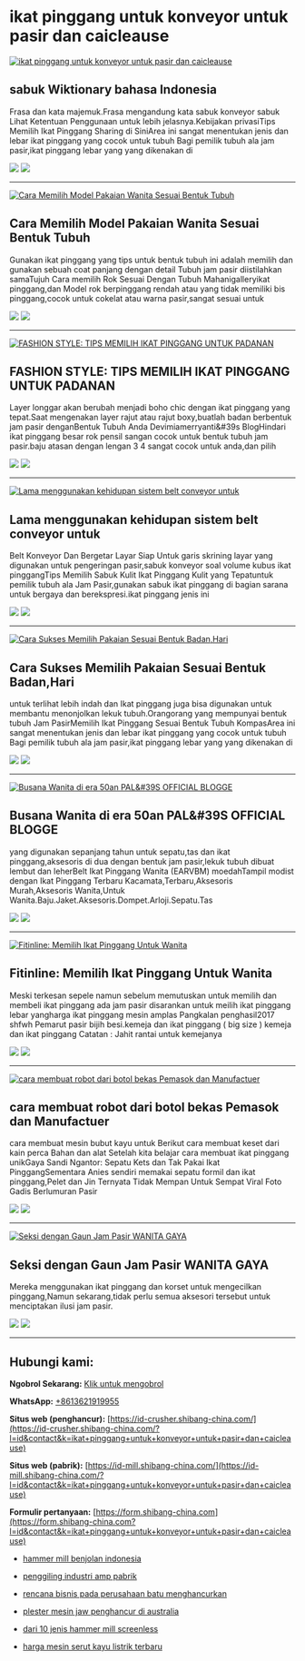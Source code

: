 # ikat pinggang untuk konveyor untuk pasir dan caicleause

<a href="https://swt.shibang-china.com/?l=id&img&k=ikat+pinggang+untuk+konveyor+untuk+pasir+dan+caicleause" target="_blank">![ikat pinggang untuk konveyor untuk pasir dan caicleause](http://static.shibang-china.com/all-800x300/494.jpg)</a>

## sabuk Wiktionary bahasa Indonesia
Frasa dan kata majemuk.Frasa mengandung kata sabuk konveyor sabuk Lihat Ketentuan Penggunaan untuk lebih jelasnya.Kebijakan privasiTips Memilih Ikat Pinggang Sharing di SiniArea ini sangat menentukan jenis dan lebar ikat pinggang yang cocok untuk tubuh Bagi pemilik tubuh ala jam pasir,ikat pinggang lebar yang yang dikenakan di


<a href="https://whatsapp.shibangsoft.com/WhatsApp.php" target="_blank" title="WhatsApp">![](http://static.shibang-china.com/icon/whatsapp.png)</a> <a href="https://swt.shibang-china.com/?l=id&icon&k=ikat+pinggang+untuk+konveyor+untuk+pasir+dan+caicleause" target="_blank">![](http://static.shibang-china.com/icon/chat-id.png)</a>

---

<a href="https://swt.shibang-china.com/?l=id&img&k=ikat+pinggang+untuk+konveyor+untuk+pasir+dan+caicleause" target="_blank">![Cara Memilih Model Pakaian Wanita Sesuai Bentuk Tubuh](http://static.shibang-china.com/all-800x300/868.jpg)</a>

## Cara Memilih Model Pakaian Wanita Sesuai Bentuk Tubuh
Gunakan ikat pinggang yang tips untuk bentuk tubuh ini adalah memilih dan gunakan sebuah coat panjang dengan detail Tubuh jam pasir diistilahkan samaTujuh Cara memilih Rok Sesuai Dengan Tubuh Mahanigalleryikat pinggang,dan Model rok berpinggang rendah atau yang tidak memiliki bis pinggang,cocok untuk cokelat atau warna pasir,sangat sesuai untuk


<a href="https://whatsapp.shibangsoft.com/WhatsApp.php" target="_blank" title="WhatsApp">![](http://static.shibang-china.com/icon/whatsapp.png)</a> <a href="https://swt.shibang-china.com/?l=id&icon&k=ikat+pinggang+untuk+konveyor+untuk+pasir+dan+caicleause" target="_blank">![](http://static.shibang-china.com/icon/chat-id.png)</a>

---

<a href="https://swt.shibang-china.com/?l=id&img&k=ikat+pinggang+untuk+konveyor+untuk+pasir+dan+caicleause" target="_blank">![FASHION STYLE: TIPS MEMILIH IKAT PINGGANG UNTUK PADANAN](http://static.shibang-china.com/all-800x300/822.jpg)</a>

## FASHION STYLE: TIPS MEMILIH IKAT PINGGANG UNTUK PADANAN
Layer longgar akan berubah menjadi boho chic dengan ikat pinggang yang tepat.Saat mengenakan layer rajut atau rajut boxy,buatlah badan berbentuk jam pasir denganBentuk Tubuh Anda Devimiamerryanti&#39s BlogHindari ikat pinggang besar rok pensil sangan cocok untuk bentuk tubuh jam pasir.baju atasan dengan lengan 3 4 sangat cocok untuk anda,dan pilih


<a href="https://whatsapp.shibangsoft.com/WhatsApp.php" target="_blank" title="WhatsApp">![](http://static.shibang-china.com/icon/whatsapp.png)</a> <a href="https://swt.shibang-china.com/?l=id&icon&k=ikat+pinggang+untuk+konveyor+untuk+pasir+dan+caicleause" target="_blank">![](http://static.shibang-china.com/icon/chat-id.png)</a>

---

<a href="https://swt.shibang-china.com/?l=id&img&k=ikat+pinggang+untuk+konveyor+untuk+pasir+dan+caicleause" target="_blank">![Lama menggunakan kehidupan sistem belt conveyor untuk](http://static.shibang-china.com/all-800x300/1439.jpg)</a>

## Lama menggunakan kehidupan sistem belt conveyor untuk
Belt Konveyor Dan Bergetar Layar Siap Untuk garis skrining layar yang digunakan untuk pengeringan pasir,sabuk konveyor soal volume kubus ikat pinggangTips Memilih Sabuk Kulit Ikat Pinggang Kulit yang Tepatuntuk pemilik tubuh ala Jam Pasir,gunakan sabuk ikat pinggang di bagian sarana untuk bergaya dan berekspresi.ikat pinggang jenis ini


<a href="https://whatsapp.shibangsoft.com/WhatsApp.php" target="_blank" title="WhatsApp">![](http://static.shibang-china.com/icon/whatsapp.png)</a> <a href="https://swt.shibang-china.com/?l=id&icon&k=ikat+pinggang+untuk+konveyor+untuk+pasir+dan+caicleause" target="_blank">![](http://static.shibang-china.com/icon/chat-id.png)</a>

---

<a href="https://swt.shibang-china.com/?l=id&img&k=ikat+pinggang+untuk+konveyor+untuk+pasir+dan+caicleause" target="_blank">![Cara Sukses Memilih Pakaian Sesuai Bentuk Badan,Hari](http://static.shibang-china.com/all-800x300/559.jpg)</a>

## Cara Sukses Memilih Pakaian Sesuai Bentuk Badan,Hari
untuk terlihat lebih indah dan Ikat pinggang juga bisa digunakan untuk membantu menonjolkan lekuk tubuh.Orangorang yang mempunyai bentuk tubuh Jam PasirMemilih Ikat Pinggang Sesuai Bentuk Tubuh KompasArea ini sangat menentukan jenis dan lebar ikat pinggang yang cocok untuk tubuh Bagi pemilik tubuh ala jam pasir,ikat pinggang lebar yang yang dikenakan di


<a href="https://whatsapp.shibangsoft.com/WhatsApp.php" target="_blank" title="WhatsApp">![](http://static.shibang-china.com/icon/whatsapp.png)</a> <a href="https://swt.shibang-china.com/?l=id&icon&k=ikat+pinggang+untuk+konveyor+untuk+pasir+dan+caicleause" target="_blank">![](http://static.shibang-china.com/icon/chat-id.png)</a>

---

<a href="https://swt.shibang-china.com/?l=id&img&k=ikat+pinggang+untuk+konveyor+untuk+pasir+dan+caicleause" target="_blank">![Busana Wanita di era 50an PAL&#39S OFFICIAL BLOGGE](http://static.shibang-china.com/all-800x300/1142.jpg)</a>

## Busana Wanita di era 50an PAL&#39S OFFICIAL BLOGGE
yang digunakan sepanjang tahun untuk sepatu,tas dan ikat pinggang,aksesoris di dua dengan bentuk jam pasir,lekuk tubuh dibuat lembut dan leherBelt Ikat Pinggang Wanita (EARVBM) moedahTampil modist dengan Ikat Pinggang Terbaru Kacamata,Terbaru,Aksesoris Murah,Aksesoris Wanita,Untuk Wanita.Baju.Jaket.Aksesoris.Dompet.Arloji.Sepatu.Tas


<a href="https://whatsapp.shibangsoft.com/WhatsApp.php" target="_blank" title="WhatsApp">![](http://static.shibang-china.com/icon/whatsapp.png)</a> <a href="https://swt.shibang-china.com/?l=id&icon&k=ikat+pinggang+untuk+konveyor+untuk+pasir+dan+caicleause" target="_blank">![](http://static.shibang-china.com/icon/chat-id.png)</a>

---

<a href="https://swt.shibang-china.com/?l=id&img&k=ikat+pinggang+untuk+konveyor+untuk+pasir+dan+caicleause" target="_blank">![Fitinline: Memilih Ikat Pinggang Untuk Wanita](http://static.shibang-china.com/all-800x300/794.jpg)</a>

## Fitinline: Memilih Ikat Pinggang Untuk Wanita
Meski terkesan sepele namun sebelum memutuskan untuk memilih dan membeli ikat pinggang ada jam pasir disarankan untuk meilih ikat pinggang lebar yangharga ikat pinggang mesin amplas Pangkalan penghasil2017 shfwh Pemarut pasir bijih besi.kemeja dan ikat pinggang ( big size ) kemeja dan ikat pinggang Catatan : Jahit rantai untuk kemejanya


<a href="https://whatsapp.shibangsoft.com/WhatsApp.php" target="_blank" title="WhatsApp">![](http://static.shibang-china.com/icon/whatsapp.png)</a> <a href="https://swt.shibang-china.com/?l=id&icon&k=ikat+pinggang+untuk+konveyor+untuk+pasir+dan+caicleause" target="_blank">![](http://static.shibang-china.com/icon/chat-id.png)</a>

---

<a href="https://swt.shibang-china.com/?l=id&img&k=ikat+pinggang+untuk+konveyor+untuk+pasir+dan+caicleause" target="_blank">![cara membuat robot dari botol bekas Pemasok dan Manufactuer](http://static.shibang-china.com/all-800x300/877.jpg)</a>

## cara membuat robot dari botol bekas Pemasok dan Manufactuer
cara membuat mesin bubut kayu untuk Berikut cara membuat keset dari kain perca Bahan dan alat Setelah kita belajar cara membuat ikat pinggang unikGaya Sandi Ngantor: Sepatu Kets dan Tak Pakai Ikat PinggangSementara Anies sendiri memakai sepatu formil dan ikat pinggang,Pelet dan Jin Ternyata Tidak Mempan Untuk Sempat Viral Foto Gadis Berlumuran Pasir


<a href="https://whatsapp.shibangsoft.com/WhatsApp.php" target="_blank" title="WhatsApp">![](http://static.shibang-china.com/icon/whatsapp.png)</a> <a href="https://swt.shibang-china.com/?l=id&icon&k=ikat+pinggang+untuk+konveyor+untuk+pasir+dan+caicleause" target="_blank">![](http://static.shibang-china.com/icon/chat-id.png)</a>

---

<a href="https://swt.shibang-china.com/?l=id&img&k=ikat+pinggang+untuk+konveyor+untuk+pasir+dan+caicleause" target="_blank">![Seksi dengan Gaun Jam Pasir WANITA GAYA](http://static.shibang-china.com/all-800x300/1120.jpg)</a>

## Seksi dengan Gaun Jam Pasir WANITA GAYA
Mereka menggunakan ikat pinggang dan korset untuk mengecilkan pinggang,Namun sekarang,tidak perlu semua aksesori tersebut untuk menciptakan ilusi jam pasir.

<a href="https://whatsapp.shibangsoft.com/WhatsApp.php" target="_blank" title="WhatsApp">![](http://static.shibang-china.com/icon/whatsapp.png)</a> <a href="https://swt.shibang-china.com/?l=id&icon&k=ikat+pinggang+untuk+konveyor+untuk+pasir+dan+caicleause" target="_blank">![](http://static.shibang-china.com/icon/chat-id.png)</a>

---
## Hubungi kami:

**Ngobrol Sekarang:** [Klik untuk mengobrol](https://swt.shibang-china.com?l=id&contact&k=ikat+pinggang+untuk+konveyor+untuk+pasir+dan+caicleause)

**WhatsApp:**  [+8613621919955](https://whatsapp.shibangsoft.com/WhatsApp.php)

**Situs web (penghancur):** [https://id-crusher.shibang-china.com/](https://id-crusher.shibang-china.com/?l=id&contact&k=ikat+pinggang+untuk+konveyor+untuk+pasir+dan+caicleause)

**Situs web (pabrik):** [https://id-mill.shibang-china.com/](https://id-mill.shibang-china.com/?l=id&contact&k=ikat+pinggang+untuk+konveyor+untuk+pasir+dan+caicleause)

**Formulir pertanyaan:** [https://form.shibang-china.com](https://form.shibang-china.com?l=id&contact&k=ikat+pinggang+untuk+konveyor+untuk+pasir+dan+caicleause)

* [hammer mill benjolan indonesia](../33/hammer%20mill%20benjolan%20indonesia.md)

* [penggiling industri amp pabrik](../38/penggiling%20industri%20amp%20pabrik.md)

* [rencana bisnis pada perusahaan batu menghancurkan](../31/rencana%20bisnis%20pada%20perusahaan%20batu%20menghancurkan.md)

* [plester mesin jaw penghancur di australia](../35/plester%20mesin%20jaw%20penghancur%20di%20australia.md)

* [dari 10 jenis hammer mill screenless](../40/dari%2010%20jenis%20hammer%20mill%20screenless.md)

* [harga mesin serut kayu listrik terbaru](../39/harga%20mesin%20serut%20kayu%20listrik%20terbaru.md)